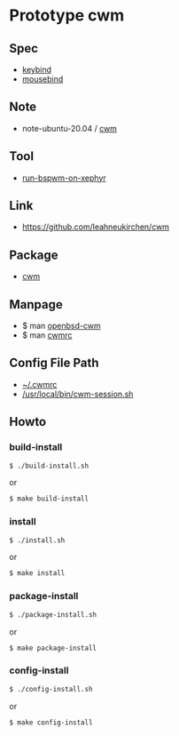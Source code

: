 
# Prototype cwm


## Spec

* [keybind](spec-keybind.md)
* [mousebind](spec-mousebind.md)

## Note

* note-ubuntu-20.04 / [cwm](https://samwhelp.github.io/note-ubuntu-20.04/read/subject/cwm/)


## Tool

* [run-bspwm-on-xephyr](../../tool/xephyr/develop-tool/run-cwm-on-xephyr/)


## Link

* https://github.com/leahneukirchen/cwm


## Package

* [cwm](https://packages.ubuntu.com/focal/cwm)


## Manpage

* $ man [openbsd-cwm](http://manpages.ubuntu.com/manpages/focal/en/man1/openbsd-cwm.1.html)
* $ man [cwmrc](http://manpages.ubuntu.com/manpages/focal/en/man5/cwmrc.5.html)


## Config File Path

* [~/.cwmrc](config/cwm/kb1/cwmrc)
* [/usr/local/bin/cwm-session.sh](config/xsession/cwm-session.sh)


## Howto

### build-install

``` sh
$ ./build-install.sh
```

or

``` sh
$ make build-install
```

### install

``` sh
$ ./install.sh
```

or

``` sh
$ make install
```


### package-install

``` sh
$ ./package-install.sh
```

or

``` sh
$ make package-install
```


### config-install

``` sh
$ ./config-install.sh
```

or

``` sh
$ make config-install
```
